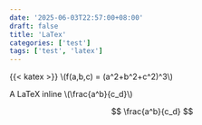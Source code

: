 ```yaml
---
date: '2025-06-03T22:57:00+08:00'
draft: false
title: 'LaTex'
categories: ['test']
tags: ['test', 'latex']
---
```


{{< katex >}}
\\(f(a,b,c) = (a^2+b^2+c^2)^3\\)

A LaTeX inline \\(\frac{a^b}{c_d}\\)

$$
\frac{a^b}{c_d}
$$
